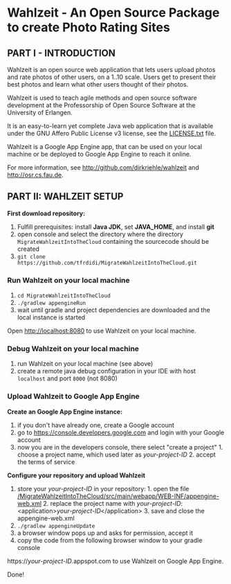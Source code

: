 # Wahlzeit - An Open Source Package to create Photo Rating Sites



## PART I - INTRODUCTION

Wahlzeit is an open source web application that lets users upload photos and rate photos of other users, on a 1..10 scale. Users get to present their best photos and learn what other users thought of their photos. 

Wahlzeit is used to teach agile methods and open source software development at the Professorship of Open Source Software at the University of Erlangen.

It is an easy-to-learn yet complete Java web application that is available under the GNU Affero Public License v3 license, see the [LICENSE.txt](/LICENSE.txt) file.

Wahlzeit is a Google App Engine app, that can be used on your local machine or be deployed to Google App Engine to reach it online.

For more information, see http://github.com/dirkriehle/wahlzeit and http://osr.cs.fau.de.



## PART II: WAHLZEIT SETUP

**First download repository:**
  1. Fulfill prerequisites: install **Java JDK**, set **JAVA_HOME**, and install **git**
  2. open console and select the directory where the directory ```MigrateWahlzeitIntoTheCloud``` containing the sourcecode should be created
  3. ```git clone https://github.com/tfrdidi/MigrateWahlzeitIntoTheCloud.git```


### Run Wahlzeit on your local machine
  1. ```cd MigrateWahlzeitIntoTheCloud```
  2. ```./gradlew appengineRun```
  3. wait until gradle and project dependencies are downloaded and the local instance is started

Open [http://localhost:8080](http://localhost:8080) to use Wahlzeit on your local machine.


### Debug Wahlzeit on your local machine
  1. run Wahlzeit on your local machine (see above)
  2. create a remote java debug configuration in your IDE with host ```localhost``` and port ```8000``` (not 8080)


### Upload Wahlzeit to Google App Engine

**Create an Google App Engine instance:**
  1. if you don't have already one, create a Google account
  2. go to https://console.developers.google.com and login with your Google account
  3. now you are in the developers console, there select "create a project"
    1. choose a project name, which used later as *your-project-ID*
    2. accept the terms of service

**Configure your repository and upload Wahlzeit**
  1. store your *your-project-ID* in your repository:
    1. open the file [/MigrateWahlzeitIntoTheCloud/src/main/webapp/WEB-INF/appengine-web.xml](/src/main/webapp/WEB-INF/appengine-web.xml)
    2. replace the project name with *your-project-ID*: \<application\>*your-project-ID*\</application\>
    3. save and close the appengine-web.xml
  2. ```./gradlew appengineUpdate```
  3. a browser window pops up and asks for permission, accept it
  4. copy the code from the following browser window to your gradle console

https://*your-project-ID*.appspot.com to use Wahlzeit on Google App Engine.

Done!




